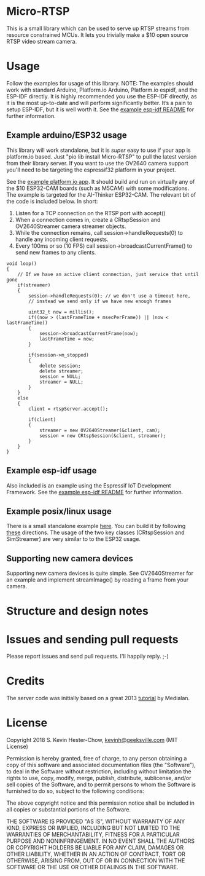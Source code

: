 # Micro-RTSP

This is a small library which can be used to serve up RTSP streams from
resource constrained MCUs.  It lets you trivially make a $10 open source
RTSP video stream camera.

# Usage

Follow the examples for usage of this library. NOTE: The examples should work with standard Arduino, Platform.io Arduino, Platform.io espidf, and the ESP-IDF directly. It is highly recommended you use the ESP-IDF directly, as it is the most up-to-date and will perform significantly better. It’s a pain to setup ESP-IDF, but it is well worth it. See the [example esp-idf README](/examples/esp-idf/README.md) for further information.

## Example arduino/ESP32 usage

This library will work standalone, but it is _super_ easy to use if your app is platform.io based.
Just "pio lib install Micro-RTSP" to pull the latest version from their library server.  If you want to use the OV2640
camera support you'll need to be targeting the espressif32 platform in your project.

See the [example platform.io app](/examples/arduino).  It should build and run on virtually any of the $10
ESP32-CAM boards (such as M5CAM) with some modifications. The example is targeted for the AI-Thinker ESP32-CAM.
The relevant bit of the code is included below.  In short:
1. Listen for a TCP connection on the RTSP port with accept()
2. When a connection comes in, create a CRtspSession and OV2640Streamer camera streamer objects.
3. While the connection remains, call session->handleRequests(0) to handle any incoming client requests.
4. Every 100ms or so (10 FPS) call session->broadcastCurrentFrame() to send new frames to any clients.

```
void loop()
{
    // If we have an active client connection, just service that until gone
    if(streamer)
    {
        session->handleRequests(0); // we don't use a timeout here,
        // instead we send only if we have new enough frames

        uint32_t now = millis();
        if((now > (lastFrameTime + msecPerFrame)) || (now < lastFrameTime))
        {
            session->broadcastCurrentFrame(now);
            lastFrameTime = now;
        }

        if(session->m_stopped)
        {
            delete session;
            delete streamer;
            session = NULL;
            streamer = NULL;
        }
    }
    else
    {
        client = rtspServer.accept();

        if(client)
        {
            streamer = new OV2640Streamer(&client, cam);
            session = new CRtspSession(&client, streamer);
        }
    }
}
```
## Example esp-idf usage
Also included is an example using the Espressif IoT Development Framework. See the [example esp-idf README](/examples/esp-idf/README.md) for further information.

## Example posix/linux usage

There is a small standalone example [here](/test/RTSPTestServer.cpp).  You can build it by following [these](/test/README.md) directions.  The usage of the two key classes (CRtspSession and SimStreamer) are very similar to to the ESP32 usage.

## Supporting new camera devices

Supporting new camera devices is quite simple.  See OV2640Streamer for an example and implement streamImage()
by reading a frame from your camera.

# Structure and design notes

# Issues and sending pull requests

Please report issues and send pull requests.  I'll happily reply. ;-)

# Credits

The server code was initially based on a great 2013 [tutorial](https://www.medialan.de/usecase0001.html) by Medialan.

# License

Copyright 2018 S. Kevin Hester-Chow, kevinh@geeksville.com (MIT License)

Permission is hereby granted, free of charge, to any person obtaining a copy of this software and associated documentation files (the "Software"), to deal in the Software without restriction, including without limitation the rights to use, copy, modify, merge, publish, distribute, sublicense, and/or sell copies of the Software, and to permit persons to whom the Software is furnished to do so, subject to the following conditions:

The above copyright notice and this permission notice shall be included in all copies or substantial portions of the Software.

THE SOFTWARE IS PROVIDED "AS IS", WITHOUT WARRANTY OF ANY KIND, EXPRESS OR IMPLIED, INCLUDING BUT NOT LIMITED TO THE WARRANTIES OF MERCHANTABILITY, FITNESS FOR A PARTICULAR PURPOSE AND NONINFRINGEMENT. IN NO EVENT SHALL THE AUTHORS OR COPYRIGHT HOLDERS BE LIABLE FOR ANY CLAIM, DAMAGES OR OTHER LIABILITY, WHETHER IN AN ACTION OF CONTRACT, TORT OR OTHERWISE, ARISING FROM, OUT OF OR IN CONNECTION WITH THE SOFTWARE OR THE USE OR OTHER DEALINGS IN THE SOFTWARE.
